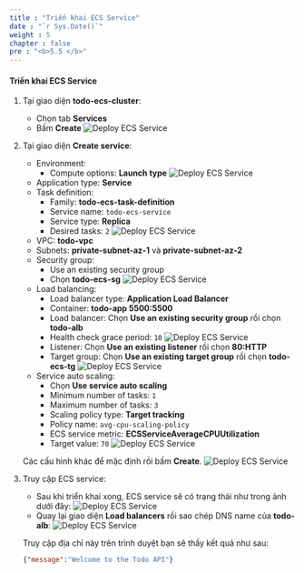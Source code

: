 ```yaml
---
title : "Triển khai ECS Service"
date : "`r Sys.Date()`"
weight : 5
chapter : false
pre : "<b>5.5 </b>"
---
```

#### Triển khai ECS Service
1. Tại giao diện **todo-ecs-cluster**:
    - Chọn tab **Services**
    - Bấm **Create**
    ![Deploy ECS Service](/images/5-ecs-service-deployment/ecs_deploy_service_1.png)
2. Tại giao diện **Create service**:
    - Environment:
      - Compute options: **Launch type**
    ![Deploy ECS Service](/images/5-ecs-service-deployment/ecs_deploy_service_2.png)
    - Application type: **Service**
    - Task definition:
      - Family: **todo-ecs-task-definition**
      - Service name: `todo-ecs-service`
      - Service type: **Replica**
      - Desired tasks: `2`
    ![Deploy ECS Service](/images/5-ecs-service-deployment/ecs_deploy_service_3.png)
    - VPC: **todo-vpc**
    - Subnets: **private-subnet-az-1** và **private-subnet-az-2**
    - Security group:
      - Use an existing security group
      - Chọn **todo-ecs-sg**
    ![Deploy ECS Service](/images/5-ecs-service-deployment/ecs_deploy_service_4.png)
    - Load balancing:
      - Load balancer type: **Application Load Balancer**
      - Container: **todo-app 5500:5500**
      - Load balancer: Chọn **Use an existing security group** rồi chọn **todo-alb**
      - Health check grace period: `10`
    ![Deploy ECS Service](/images/5-ecs-service-deployment/ecs_deploy_service_5.png)
      - Listener: Chọn **Use an existing listener** rồi chọn **80:HTTP**
      - Target group: Chọn **Use an existing target group** rồi chọn **todo-ecs-tg**
    ![Deploy ECS Service](/images/5-ecs-service-deployment/ecs_deploy_service_6.png)
    - Service auto scaling:
      - Chọn **Use service auto scaling**
      - Minimum number of tasks: `1`
      - Maximum number of tasks: `3`
      - Scaling policy type: **Target tracking**
      - Policy name: `avg-cpu-scaling-policy`
      - ECS service metric: **ECSServiceAverageCPUUtilization**
      - Target value: `70`
    ![Deploy ECS Service](/images/5-ecs-service-deployment/ecs_deploy_service_7.png)
    
    Các cấu hình khác để mặc định rồi bấm **Create**.
    ![Deploy ECS Service](/images/5-ecs-service-deployment/ecs_deploy_service_8.png)
3. Truy cập ECS service:
    - Sau khi triển khai xong, ECS service sẽ có trạng thái như trong ảnh dưới đây:
    ![Deploy ECS Service](/images/5-ecs-service-deployment/ecs_deploy_service_9.png)
    - Quay lại giao diện **Load balancers** rồi sao chép DNS name của **todo-alb**:
    ![Deploy ECS Service](/images/5-ecs-service-deployment/ecs_deploy_service_10.png)

    Truy cập địa chỉ này trên trình duyệt bạn sẽ thấy kết quả như sau:
    ```json
    {"message":"Welcome to the Todo API"}
    ```
